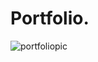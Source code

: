 # Portfolio.
![portfoliopic](https://user-images.githubusercontent.com/129839436/229865916-bf1eb953-ad9f-49c7-8342-746f4b5156ed.jpg)
